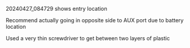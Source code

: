 20240427_084729 shows entry location

Recommend actually going in opposite side to AUX port due to battery location

Used a very thin screwdriver to get between two layers of plastic
